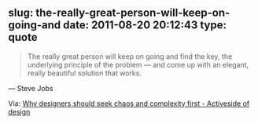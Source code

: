 slug: the-really-great-person-will-keep-on-going-and
date: 2011-08-20 20:12:43
type: quote
---

> The really great person will keep on going and find the key, the underlying principle of the problem — and come up with an elegant, really beautiful solution that works.

— Steve Jobs

 Via: [Why designers should seek chaos and complexity first - Activeside of design](http://design.activeside.net/why-designers-should-seek-complexity)
